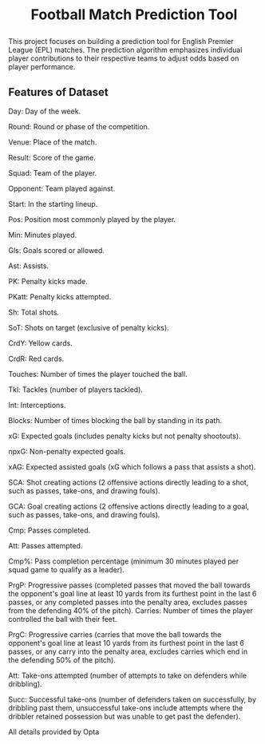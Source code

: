 # <p style = "text-align: center" > Football Match Prediction Tool </p>

This project focuses on building a prediction tool for English Premier League (EPL) matches. The prediction algorithm emphasizes individual player contributions to their respective teams to adjust odds based on player performance.

## Features of Dataset

Day: Day of the week.

Round: Round or phase of the competition.

Venue: Place of the match.

Result: Score of the game.

Squad: Team of the player.

Opponent: Team played against.

Start: In the starting lineup.

Pos: Position most commonly played by the player.

Min: Minutes played.

Gls: Goals scored or allowed.

Ast: Assists.

PK: Penalty kicks made.

PKatt: Penalty kicks attempted.

Sh: Total shots.

SoT: Shots on target (exclusive of penalty kicks).

CrdY: Yellow cards.

CrdR: Red cards.

Touches: Number of times the player touched the ball.

Tkl: Tackles (number of players tackled).

Int: Interceptions.

Blocks: Number of times blocking the ball by standing in its path.

xG: Expected goals (includes penalty kicks but not penalty shootouts).

npxG: Non-penalty expected goals.

xAG: Expected assisted goals (xG which follows a pass that assists a shot).

SCA: Shot creating actions (2 offensive actions directly leading to a shot, such as passes, take-ons, and drawing fouls).

GCA: Goal creating actions (2 offensive actions directly leading to a goal, such as passes, take-ons, and drawing fouls).


Cmp: Passes completed.

Att: Passes attempted.

Cmp%: Pass completion percentage (minimum 30 minutes played per squad game to qualify as a leader).

PrgP: Progressive passes (completed passes that moved the ball towards the opponent's goal line at least 10 yards from its furthest point in the last 6 passes, or any completed passes into the penalty area, excludes passes from the defending 40% of the pitch).
Carries: Number of times the player controlled the ball with their feet.

PrgC: Progressive carries (carries that move the ball towards the opponent's goal line at least 10 yards from its furthest point in the last 6 passes, or any carry into the penalty area, excludes carries which end in the defending 50% of the pitch).

Att: Take-ons attempted (number of attempts to take on defenders while dribbling).

Succ: Successful take-ons (number of defenders taken on successfully, by dribbling past them, unsuccessful take-ons include attempts where the dribbler retained possession but was unable to get past the defender).


All details provided by Opta
